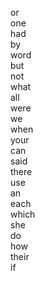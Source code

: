 or  
one  
had  
by  
word  
but  
not  
what  
all  
were  
we  
when  
your  
can  
said  
there  
use  
an  
each  
which  
she  
do  
how  
their  
if  
